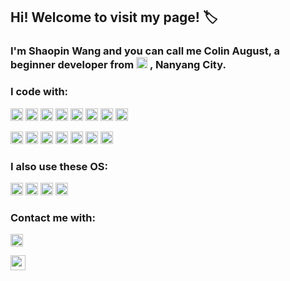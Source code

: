 ## Hi! Welcome to visit my page! :label:

### I'm Shaopin Wang and you can call me Colin August, a beginner developer from  <a><img height="18" src="https://user-images.githubusercontent.com/89354237/230272493-0019f63f-ab8c-46ee-8fe2-e7bb70d86d8d.png"></a>  , Nanyang City.



### I code with:

<a><img height="20" src="https://img.shields.io/badge/C-00599C?style=for-the-badge&logo=c&logoColor=white"></a>
<a><img height="20" src="https://img.shields.io/badge/C%23-239120?style=for-the-badge&logo=c-sharp&logoColor=white"></a>
<a><img height="20" src="https://img.shields.io/badge/C%2B%2B-00599C?style=for-the-badge&logo=c%2B%2B&logoColor=white"></a>
<a><img height="20" src="https://img.shields.io/badge/Python-14354C?style=for-the-badge&logo=python&logoColor=white"></a>
<a><img height="20" src="https://img.shields.io/badge/HTML5-E34F26?style=for-the-badge&logo=html5&logoColor=white"></a>
<a><img height="20" src="https://img.shields.io/badge/CSS3-1572B6?style=for-the-badge&logo=css3&logoColor=white"></a>
<a><img height="20" src="https://img.shields.io/badge/JavaScript-F7DF1E?style=for-the-badge&logo=javascript&logoColor=black"></a>
<a><img height="20" src="https://img.shields.io/badge/Markdown-000000?style=for-the-badge&logo=markdown&logoColor=white"></a>


<a><img height="20" src="https://img.shields.io/badge/Rust-000000?style=for-the-badge&logo=rust&logoColor=white"></a>
<a><img height="20" src="https://img.shields.io/badge/Ruby-CC342D?style=for-the-badge&logo=ruby&logoColor=white"></a>
<a><img height="20" src="https://img.shields.io/badge/Vue.js-35495E?style=for-the-badge&logo=vue.js&logoColor=4FC08D"></a>
<a><img height="20" src="https://img.shields.io/badge/Node.js-43853D?style=for-the-badge&logo=node.js&logoColor=white"></a>
<a><img height="20" src="https://img.shields.io/badge/Unity-100000?style=for-the-badge&logo=unity&logoColor=white"></a>
<a><img height="20" src="https://img.shields.io/badge/TypeScript-007ACC?style=for-the-badge&logo=typescript&logoColor=white"></a>
<a><img height="20" src="https://img.shields.io/badge/Google_Cloud-4285F4?style=for-the-badge&logo=google-cloud&logoColor=white"></a>


### I also use these OS:

<a><img height="20" src="https://img.shields.io/badge/Windows-0078D6?style=for-the-badge&logo=windows&logoColor=white"></a>
<a><img height="20" src="https://img.shields.io/badge/Linux-FCC624?style=for-the-badge&logo=linux&logoColor=black"></a>
<a><img height="20" src="https://img.shields.io/badge/Android-3DDC84?style=for-the-badge&logo=android&logoColor=white"></a>
<a><img height="20" src="https://img.shields.io/badge/iOS-000000?style=for-the-badge&logo=ios&logoColor=white"></a>

### Contact me with:

<a><img height="20" src="https://api.swo.moe/stats/bilibili/185677319"></a>


<a><img height="24" src="https://space.bilibili.com/185677319?spm_id_from=333.1007.0.0"></a>

